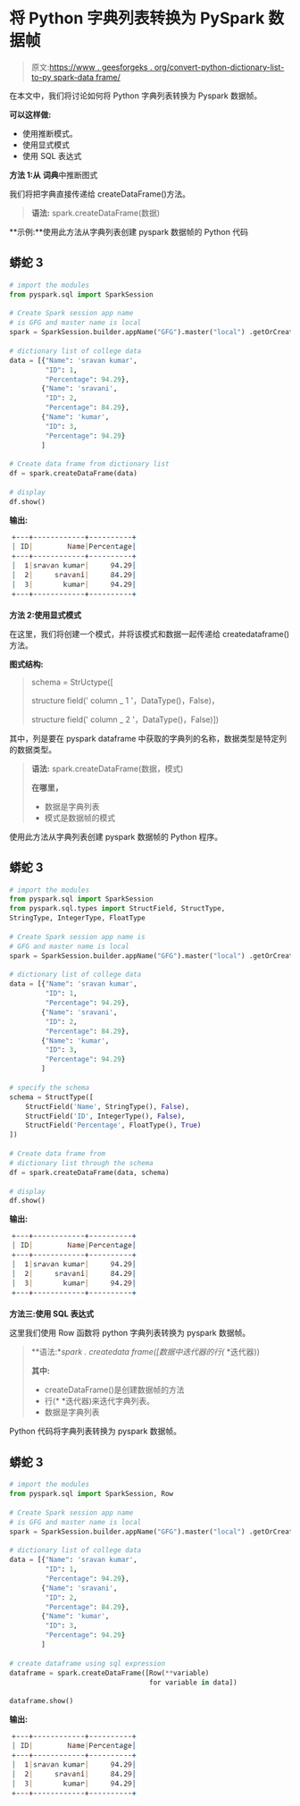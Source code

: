 # 将 Python 字典列表转换为 PySpark 数据帧

> 原文:[https://www . geesforgeks . org/convert-python-dictionary-list-to-py spark-data frame/](https://www.geeksforgeeks.org/convert-python-dictionary-list-to-pyspark-dataframe/)

在本文中，我们将讨论如何将 Python 字典列表转换为 Pyspark 数据帧。

**可以这样做:**

*   使用推断模式。
*   使用显式模式
*   使用 SQL 表达式

**方法 1:从** **词典**中推断图式

我们将把字典直接传递给 createDataFrame()方法。

> **语法:** spark.createDataFrame(数据)

**示例:**使用此方法从字典列表创建 pyspark 数据帧的 Python 代码

## 蟒蛇 3

```py
# import the modules
from pyspark.sql import SparkSession

# Create Spark session app name
# is GFG and master name is local
spark = SparkSession.builder.appName("GFG").master("local") .getOrCreate()

# dictionary list of college data
data = [{"Name": 'sravan kumar',
         "ID": 1,
         "Percentage": 94.29},
        {"Name": 'sravani',
         "ID": 2,
         "Percentage": 84.29},
        {"Name": 'kumar',
         "ID": 3,
         "Percentage": 94.29}
        ]

# Create data frame from dictionary list
df = spark.createDataFrame(data)

# display
df.show()
```

**输出:**

![](img/6a02d33c8c8957abb048f74eeb37f117.png)

**方法 2:使用显式模式**

在这里，我们将创建一个模式，并将该模式和数据一起传递给 createdataframe()方法。

**图式结构:**

> schema = StrUctype([
> 
> structure field(' column _ 1 '，DataType()，False)，
> 
> structure field(' column _ 2 '，DataType()，False)])

其中，列是要在 pyspark dataframe 中获取的字典列的名称，数据类型是特定列的数据类型。

> **语法:** spark.createDataFrame(数据，模式)
> 
> **在哪里，**
> 
> *   数据是字典列表
> *   模式是数据帧的模式

使用此方法从字典列表创建 pyspark 数据帧的 Python 程序。

## 蟒蛇 3

```py
# import the modules
from pyspark.sql import SparkSession
from pyspark.sql.types import StructField, StructType,
StringType, IntegerType, FloatType

# Create Spark session app name is
# GFG and master name is local
spark = SparkSession.builder.appName("GFG").master("local") .getOrCreate()

# dictionary list of college data
data = [{"Name": 'sravan kumar',
         "ID": 1,
         "Percentage": 94.29},
        {"Name": 'sravani',
         "ID": 2,
         "Percentage": 84.29},
        {"Name": 'kumar',
         "ID": 3,
         "Percentage": 94.29}
        ]

# specify the schema
schema = StructType([
    StructField('Name', StringType(), False),
    StructField('ID', IntegerType(), False),
    StructField('Percentage', FloatType(), True)
])

# Create data frame from
# dictionary list through the schema
df = spark.createDataFrame(data, schema)

# display
df.show()
```

**输出:**

![](img/6a02d33c8c8957abb048f74eeb37f117.png)

**方法三:使用 SQL 表达式**

这里我们使用 Row 函数将 python 字典列表转换为 pyspark 数据帧。

> **语法:**spark . createdata frame([数据中迭代器的行(* *迭代器))
> 
> **其中:**
> 
> *   createDataFrame()是创建数据帧的方法
> *   行(* *迭代器)来迭代字典列表。
> *   数据是字典列表

Python 代码将字典列表转换为 pyspark 数据帧。

## 蟒蛇 3

```py
# import the modules
from pyspark.sql import SparkSession, Row

# Create Spark session app name
# is GFG and master name is local
spark = SparkSession.builder.appName("GFG").master("local") .getOrCreate()

# dictionary list of college data
data = [{"Name": 'sravan kumar',
         "ID": 1,
         "Percentage": 94.29},
        {"Name": 'sravani',
         "ID": 2,
         "Percentage": 84.29},
        {"Name": 'kumar',
         "ID": 3,
         "Percentage": 94.29}
        ]

# create dataframe using sql expression
dataframe = spark.createDataFrame([Row(**variable) 
                                   for variable in data])

dataframe.show()
```

**输出:**

![](img/6a02d33c8c8957abb048f74eeb37f117.png)